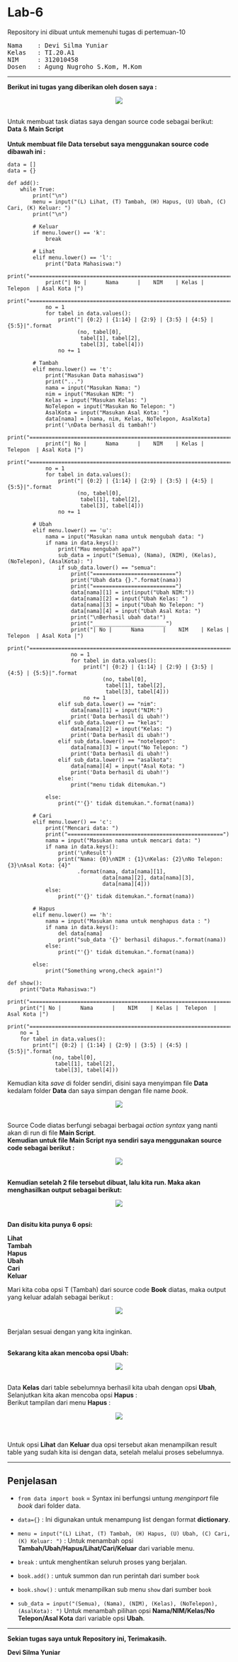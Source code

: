 # Lab-6
Repository ini dibuat untuk memenuhi tugas di pertemuan-10 <br>
<pre>
Nama    : Devi Silma Yuniar
Kelas   : TI.20.A1
NIM     : 312010458
Dosen   : Agung Nugroho S.Kom, M.Kom
</pre>
***

**Berikut ini tugas yang diberikan oleh dosen saya :** <br>

<div align="center">
<img src="foto/tugas.PNG" >
</div> <br>

Untuk membuat task diatas saya dengan source code sebagai berikut: <br>
**Data** & **Main Script**
<br>
<br>
**Untuk membuat file **Data** tersebut saya menggunakan source code dibawah ini :** <br>

```
data = []
data = {}

def add():
    while True:
        print("\n")
        menu = input("(L) Lihat, (T) Tambah, (H) Hapus, (U) Ubah, (C) Cari, (K) Keluar: ")
        print("\n")

        # Keluar
        if menu.lower() == 'k':
            break

        # Lihat
        elif menu.lower() == 'l':
            print("Data Mahasiswa:")
            print("===================================================================")
            print("| No |      Nama      |    NIM    | Kelas |  Telepon  | Asal Kota |")
            print("===================================================================")
            no = 1
            for tabel in data.values():
                print("| {0:2} | {1:14} | {2:9} | {3:5} | {4:5} | {5:5}|".format
                      (no, tabel[0],
                       tabel[1], tabel[2],
                       tabel[3], tabel[4]))
                no += 1

        # Tambah
        elif menu.lower() == 't':
            print("Masukan Data mahasiswa")
            print("...")
            nama = input("Masukan Nama: ")
            nim = input("Masukan NIM: ")
            Kelas = input("Masukan Kelas: ")
            NoTelepon = input("Masukan No Telepon: ")
            AsalKota = input("Masukan Asal Kota: ")
            data[nama] = [nama, nim, Kelas, NoTelepon, AsalKota]
            print('\nData berhasil di tambah!')
            print("===================================================================")
            print("| No |      Nama      |    NIM    | Kelas |  Telepon  | Asal Kota |")
            print("===================================================================")
            no = 1
            for tabel in data.values():
                print("| {0:2} | {1:14} | {2:9} | {3:5} | {4:5} | {5:5}|".format
                      (no, tabel[0],
                       tabel[1], tabel[2],
                       tabel[3], tabel[4]))
                no += 1

        # Ubah
        elif menu.lower() == 'u':
            nama = input("Masukan nama untuk mengubah data: ")
            if nama in data.keys():
                print("Mau mengubah apa?")
                sub_data = input("(Semua), (Nama), (NIM), (Kelas), (NoTelepon), (AsalKota): ")
                if sub_data.lower() == "semua":
                    print("==========================")
                    print("Ubah data {}.".format(nama))
                    print("==========================")
                    data[nama][1] = int(input("Ubah NIM:"))
                    data[nama][2] = input("Ubah Kelas: ")
                    data[nama][3] = input("Ubah No Telepon: ")
                    data[nama][4] = input("Ubah Asal Kota: ")
                    print("\nBerhasil ubah data!")
                    print("_______________________")
                    print("| No |      Nama      |    NIM    | Kelas |  Telepon  | Asal Kota |")
                    print("===================================================================")
                    no = 1
                    for tabel in data.values():
                        print("| {0:2} | {1:14} | {2:9} | {3:5} | {4:5} | {5:5}|".format
                              (no, tabel[0],
                               tabel[1], tabel[2],
                               tabel[3], tabel[4]))
                        no += 1
                elif sub_data.lower() == "nim":
                    data[nama][1] = input("NIM:")
                    print('Data berhasil di ubah!')
                elif sub_data.lower() == "kelas":
                    data[nama][2] = input("Kelas: ")
                    print('Data berhasil di ubah!')
                elif sub_data.lower() == "notelepon":
                    data[nama][3] = input("No Telepon: ")
                    print('Data berhasil di ubah!')
                elif sub_data.lower() == "asalkota":
                    data[nama][4] = input("Asal Kota: ")
                    print('Data berhasil di ubah!')
                else:
                    print("menu tidak ditemukan.")

            else:
                print("'{}' tidak ditemukan.".format(nama))

        # Cari
        elif menu.lower() == 'c':
            print("Mencari data: ")
            print("=================================================")
            nama = input("Masukan nama untuk mencari data: ")
            if nama in data.keys():
                print('\nResult')
                print("Nama: {0}\nNIM : {1}\nKelas: {2}\nNo Telepon: {3}\nAsal Kota: {4}"
                      .format(nama, data[nama][1],
                              data[nama][2], data[nama][3],
                              data[nama][4]))
            else:
                print("'{}' tidak ditemukan.".format(nama))

        # Hapus
        elif menu.lower() == 'h':
            nama = input("Masukan nama untuk menghapus data : ")
            if nama in data.keys():
                del data[nama]
                print("sub_data '{}' berhasil dihapus.".format(nama))
            else:
                print("'{}' tidak ditemukan.".format(nama))

        else:
            print("Something wrong,check again!")

def show():
    print("Data Mahasiswa:")
    print("===================================================================")
    print("| No |      Nama      |    NIM    | Kelas |  Telepon  | Asal Kota |")
    print("===================================================================")
    no = 1
    for tabel in data.values():
        print("| {0:2} | {1:14} | {2:9} | {3:5} | {4:5} | {5:5}|".format
              (no, tabel[0],
               tabel[1], tabel[2],
               tabel[3], tabel[4]))
```

Kemudian kita *save* di folder sendiri, disini saya menyimpan file **Data** kedalam folder **Data** dan saya simpan dengan file name *book*. <br>

<div align="center">
<img src="foto/data1.PNG" >
</div> <br>

Source Code diatas berfungi sebagai berbagai *action syntax* yang nanti akan di run di file **Main Script**.
<br>
**Kemudian untuk file **Main Script** nya sendiri saya menggunakan source code sebagai berikut :**

<div align="center">
<img src="foto/main.PNG" >
</div> <br>


**Kemudian setelah 2 file tersebut dibuat, lalu kita run. Maka akan menghasilkan output sebagai berikut:**
<div align="center">
<img src="foto/hasil.PNG" >
</div> <br>

**Dan disitu kita punya 6 opsi:** <br>

**Lihat** <br>
**Tambah** <br>
**Hapus** <br>
**Ubah** <br>
**Cari** <br>
**Keluar** <br>

Mari kita coba opsi T (Tambah) dari source code **Book** diatas, maka output yang keluar adalah sebagai berikut : <br>

<div align="center">
<img src="foto/tambah.PNG" >
</div> <br>

Berjalan sesuai dengan yang kita inginkan. <br>
<br>

**Sekarang kita akan mencoba opsi **Ubah**:** <br>

<div align="center">
<img src="foto/ubah.PNG" >
</div> <br>

Data **Kelas** dari table sebelumnya berhasil kita ubah dengan opsi **Ubah**, Selanjutkan kita akan mencoba opsi **Hapus** : <br>
Berikut tampilan dari menu **Hapus** : <br>

<div align="center">
<img src="foto/hapus.PNG" > 
</div> <br>
<br>

Untuk opsi **Lihat** dan **Keluar** dua opsi tersebut akan menampilkan result table yang sudah kita isi dengan data, setelah melalui proses sebelumnya.

***
## Penjelasan

- `from data import book` = Syntax ini berfungsi untung *menginport* file *book* dari folder data.

- `data={}` : Ini digunakan untuk menampung list dengan format **dictionary**. <br>

- `menu = input("(L) Lihat, (T) Tambah, (H) Hapus, (U) Ubah, (C) Cari, (K) Keluar: ")` : Untuk menambah opsi **Tambah/Ubah/Hapus/Lihat/Cari/Keluar** dari variable menu. <br>

- `break` : untuk menghentikan seluruh proses yang berjalan. <br>

- `book.add()` : untuk summon dan run perintah dari sumber `book`

- `book.show()` : untuk menampilkan sub menu `show` dari sumber `book` <br>

- `sub_data = input("(Semua), (Nama), (NIM), (Kelas), (NoTelepon), (AsalKota): ")` Untuk menambah pilihan opsi **Nama/NIM/Kelas/No Telepon/Asal Kota** dari variable opsi **Ubah**. <br>

***
**Sekian tugas saya untuk Repository ini, Terimakasih.**
<br>


**Devi Silma Yuniar**
